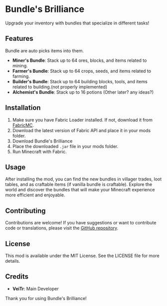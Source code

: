 # Bundle's Brilliance

Upgrade your inventory with bundles that specialize in different tasks!

## Features

Bundle are auto picks items into them.

- **Miner's Bundle**: Stack up to 64 ores, blocks, and items related to mining.
- **Farmer's Bundle**: Stack up to 64 crops, seeds, and items related to farming.
- **Builder's Bundle**: Stack up to 64 building blocks, tools, and items related to building.(not properly implemented)
- **Alchemist's Bundle**: Stack up to 16 potions (Other later? any ideas?)

## Installation

1. Make sure you have Fabric Loader installed. If not, download it from [FabricMC](https://fabricmc.net/use/).
2. Download the latest version of Fabric API and place it in your mods folder.
3. Download Bundle's Brilliance
4. Place the downloaded `.jar` file in your mods folder.
5. Run Minecraft with Fabric.

## Usage

After installing the mod, you can find the new bundles in villager trades, loot tables, and as craftable items (if vanilla bundle is craftable). Explore the world and discover the bundles that will make your Minecraft experience more efficient and enjoyable.

## Contributing

Contributions are welcome! If you have suggestions or want to contribute code or translations, please visit the [GitHub repository](https://github.com/VeiTrr/bundles-brilliance).

## License

This mod is available under the MIT License. See the LICENSE file for more details.

## Credits

- **VeiTr**: Main Developer

Thank you for using Bundle's Brilliance!